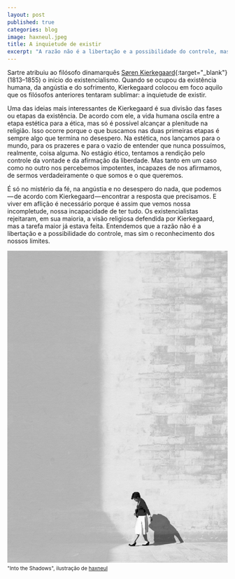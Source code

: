 ```yaml
---
layout: post
published: true
categories: blog
image: haxneul.jpeg
title: A inquietude de existir
excerpt: "A razão não é a libertação e a possibilidade do controle, mas sim o reconhecimento dos nossos limites."
---
```


Sartre atribuiu ao filósofo dinamarquês [Søren Kierkegaard](https://pt.wikipedia.org/wiki/S%C3%B6ren_Kierkegaard){:target="_blank"} (1813–1855) o início do existencialismo. Quando se ocupou da existência humana, da angústia e do sofrimento, Kierkegaard colocou em foco aquilo que os filósofos anteriores tentaram sublimar: a inquietude de existir.

Uma das ideias mais interessantes de Kierkegaard é sua divisão das fases ou etapas da existência. De acordo com ele, a vida humana oscila entre a etapa estética para a ética, mas só é possível alcançar a plenitude na religião. Isso ocorre porque o que buscamos nas duas primeiras etapas é sempre algo que termina no desespero. Na estética, nos lançamos para o mundo, para os prazeres e para o vazio de entender que nunca possuímos, realmente, coisa alguma. No estágio ético, tentamos a rendição pelo controle da vontade e da afirmação da liberdade. Mas tanto em um caso como no outro nos percebemos impotentes, incapazes de nos afirmamos, de sermos verdadeiramente o que somos e o que queremos.

É só no mistério da fé, na angústia e no desespero do nada, que podemos — de acordo com Kierkegaard — encontrar a resposta que precisamos. E viver em aflição é necessário porque é assim que vemos nossa incompletude, nossa incapacidade de ter tudo. Os existencialistas rejeitaram, em sua maioria, a visão religiosa defendida por Kierkegaard, mas a tarefa maior já estava feita. Entendemos que a razão não é a libertação e a possibilidade do controle, mas sim o reconhecimento dos nossos limites.

<img src="/assets/images/haxneul.jpeg">
<small>"Into the Shadows", ilustração de <a href="https://www.instagram.com/haxneul/">haxneul</a></small>
